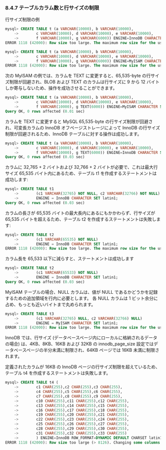 ### 8.4.7 テーブルカラム数と行サイズの制限
行サイズ制限の例

```sql
mysql> CREATE TABLE t (a VARCHAR(10000), b VARCHAR(10000),
    ->        c VARCHAR(10000), d VARCHAR(10000), e VARCHAR(10000),
    ->        f VARCHAR(10000), g VARCHAR(6000)) ENGINE=InnoDB CHARACTER SET latin1;
ERROR 1118 (42000): Row size too large. The maximum row size for the used table type, not counting BLOBs, is 65535. This includes storage overhead, check the manual. You have to change some columns to TEXT or BLOBs

mysql> CREATE TABLE t (a VARCHAR(10000), b VARCHAR(10000),
    ->        c VARCHAR(10000), d VARCHAR(10000), e VARCHAR(10000),
    ->        f VARCHAR(10000), g VARCHAR(6000)) ENGINE=MyISAM CHARACTER SET latin1;
ERROR 1118 (42000): Row size too large. The maximum row size for the used table type, not counting BLOBs, is 65535. This includes storage overhead, check the manual. You have to change some columns to TEXT or BLOBs
```
次の MyISAM の例では、カラムを TEXT に変更すると、65,535-byte の行サイズ制限が回避され、BLOB および TEXT のカラムは行サイズに 9 から 12 バイトしか寄与しないため、操作を成功させることができます。
```sql
mysql> CREATE TABLE t (a VARCHAR(10000), b VARCHAR(10000),
    ->        c VARCHAR(10000), d VARCHAR(10000), e VARCHAR(10000),
    ->        f VARCHAR(10000), g TEXT(6000)) ENGINE=MyISAM CHARACTER SET latin1;
Query OK, 0 rows affected (0.01 sec)
```
カラムを TEXT に変更すると MySQL 65,535-byte の行サイズ制限が回避され、可変長カラムの InnoDB オフページストレージによって InnoDB の行サイズ制限が回避されるため、InnoDB テーブルに対する操作は成功します。
```sql
mysql> CREATE TABLE t (a VARCHAR(10000), b VARCHAR(10000),
    ->        c VARCHAR(10000), d VARCHAR(10000), e VARCHAR(10000),
    ->        f VARCHAR(10000), g TEXT(6000)) ENGINE=InnoDB CHARACTER SET latin1;
Query OK, 0 rows affected (0.03 sec)
```
カラムに 32,765 + 2 バイトおよび 32,766 + 2 バイトが必要で、これは最大行サイズ 65,535 バイト内にあるため、テーブル t1 を作成するステートメントは成功します:
```sql
mysql> CREATE TABLE t1
    ->        (c1 VARCHAR(32765) NOT NULL, c2 VARCHAR(32766) NOT NULL)
    ->        ENGINE = InnoDB CHARACTER SET latin1;
Query OK, 0 rows affected (0.03 sec)
```
カラムの長さが 65,535 バイトの最大長内にあるにもかかわらず、行サイズが 65,535 バイトを超えるため、テーブル t2 を作成するステートメントは失敗します:
```sql
mysql> CREATE TABLE t2
    ->        (c1 VARCHAR(65535) NOT NULL)
    ->        ENGINE = InnoDB CHARACTER SET latin1;
ERROR 1118 (42000): Row size too large. The maximum row size for the used table type, not counting BLOBs, is 65535. This includes storage overhead, check the manual. You have to change some columns to TEXT or BLOBs
```
カラム長を 65,533 以下に減らすと、ステートメントは成功します
```sql
mysql> CREATE TABLE t2
    ->        (c1 VARCHAR(65533) NOT NULL)
    ->        ENGINE = InnoDB CHARACTER SET latin1;
Query OK, 0 rows affected (0.03 sec)
```
MyISAM テーブルの場合、NULL カラムは、値が NULL であるかどうかを記録するための追加領域を行内に必要とします。 各 NULL カラムは 1 ビット余分に占め、もっとも近いバイトまで丸められます。
```sql
mysql> CREATE TABLE t3
    ->        (c1 VARCHAR(32765) NULL, c2 VARCHAR(32766) NULL)
    ->        ENGINE = MyISAM CHARACTER SET latin1;
ERROR 1118 (42000): Row size too large. The maximum row size for the used table type, not counting BLOBs, is 65535. This includes storage overhead, check the manual. You have to change some columns to TEXT or BLOBs
```
InnoDB では、行サイズ (データベースページ内にローカルに格納されるデータの場合) は、4KB、8KB、16KB および 32KB の innodb_page_size 設定ではデータベースページの半分未満に制限され、64KB ページでは 16KB 未満に制限されます。

定義されたカラムが 16KB の InnoDB ページの行サイズ制限を超えているため、テーブル t4 を作成するステートメントは失敗します。

```sql
mysql> CREATE TABLE t4 (
    ->        c1 CHAR(255),c2 CHAR(255),c3 CHAR(255),
    ->        c4 CHAR(255),c5 CHAR(255),c6 CHAR(255),
    ->        c7 CHAR(255),c8 CHAR(255),c9 CHAR(255),
    ->        c10 CHAR(255),c11 CHAR(255),c12 CHAR(255),
    ->        c13 CHAR(255),c14 CHAR(255),c15 CHAR(255),
    ->        c16 CHAR(255),c17 CHAR(255),c18 CHAR(255),
    ->        c19 CHAR(255),c20 CHAR(255),c21 CHAR(255),
    ->        c22 CHAR(255),c23 CHAR(255),c24 CHAR(255),
    ->        c25 CHAR(255),c26 CHAR(255),c27 CHAR(255),
    ->        c28 CHAR(255),c29 CHAR(255),c30 CHAR(255),
    ->        c31 CHAR(255),c32 CHAR(255),c33 CHAR(255)
    ->        ) ENGINE=InnoDB ROW_FORMAT=DYNAMIC DEFAULT CHARSET latin1;
ERROR 1118 (42000): Row size too large (> 8126). Changing some columns to TEXT or BLOB may help. In current row format, BLOB prefix of 0 bytes is stored inline.
```